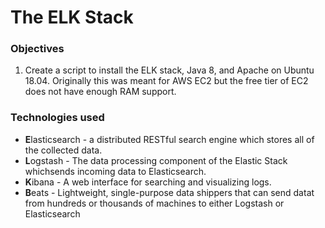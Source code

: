 # The ELK Stack

### Objectives

1. Create a script to install the ELK stack, Java 8, and Apache on Ubuntu 18.04. Originally this was meant for AWS EC2 but the free tier of EC2 does not have enough RAM support.

### Technologies used

* **E**lasticsearch - a distributed RESTful search engine which stores all of the collected data.
* **L**ogstash - The data processing component of the Elastic Stack whichsends incoming data to Elasticsearch.
* **K**ibana - A web interface for searching and visualizing logs.
* **B**eats - Lightweight, single-purpose data shippers that can send datat from hundreds or thousands of machines to either Logstash or Elasticsearch
